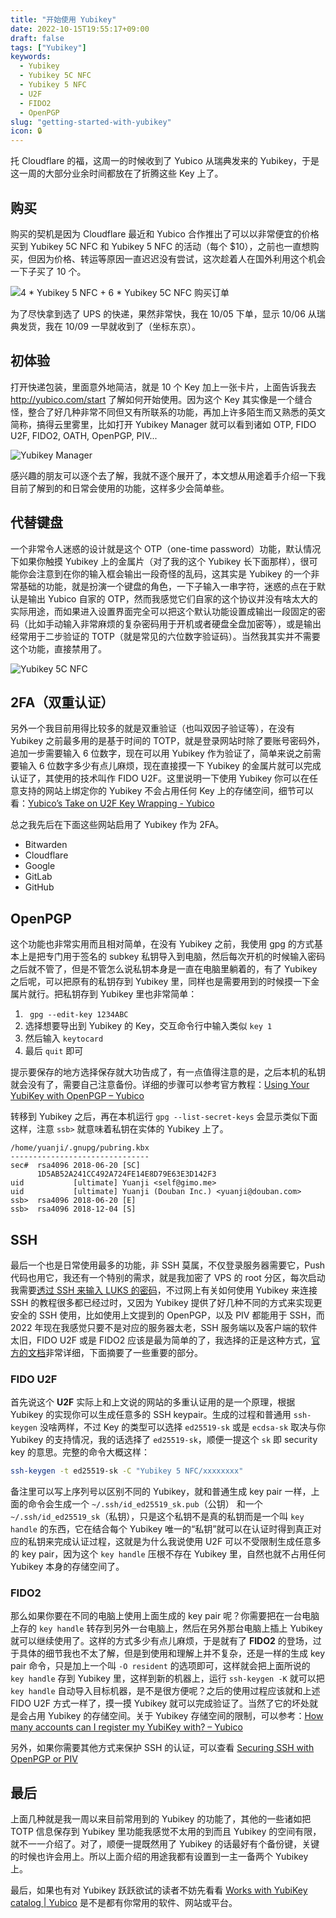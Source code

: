 ```yaml
---
title: "开始使用 Yubikey"
date: 2022-10-15T19:55:17+09:00
draft: false
tags: ["Yubikey"]
keywords:
  - Yubikey
  - Yubikey 5C NFC
  - Yubikey 5 NFC
  - U2F
  - FIDO2
  - OpenPGP
slug: "getting-started-with-yubikey"
icon: 🔒
---
```


托 Cloudflare 的福，这周一的时候收到了 Yubico 从瑞典发来的 Yubikey，于是这一周的大部分业余时间都放在了折腾这些 Key 上了。

<!--more-->

## 购买

购买的契机是因为 Cloudflare 最近和 Yubico 合作推出了可以以非常便宜的价格买到 Yubikey 5C NFC 和 Yubikey 5 NFC 的活动（每个 $10），之前也一直想购买，但因为价格、转运等原因一直迟迟没有尝试，这次趁着人在国外利用这个机会一下子买了 10 个。

![4 * Yubikey 5 NFC + 6 * Yubikey 5C NFC 购买订单](yubikey_order.png)

为了尽快拿到选了 UPS 的快递，果然非常快，我在 10/05 下单，显示 10/06 从瑞典发货，我在 10/09 一早就收到了（坐标东京）。

## 初体验

打开快递包装，里面意外地简洁，就是 10 个 Key 加上一张卡片，上面告诉我去 http://yubico.com/start 了解如何开始使用。因为这个 Key 其实像是一个缝合怪，整合了好几种非常不同但又有所联系的功能，再加上许多陌生而又熟悉的英文简称，搞得云里雾里，比如打开 Yubikey Manager 就可以看到诸如 OTP, FIDO U2F, FIDO2, OATH, OpenPGP, PIV...

![Yubikey Manager](yubikey_manager.png)

感兴趣的朋友可以逐个去了解，我就不逐个展开了，本文想从用途着手介绍一下我目前了解到的和日常会使用的功能，这样多少会简单些。

## 代替键盘

一个非常令人迷惑的设计就是这个 OTP（one-time password）功能，默认情况下如果你触摸 Yubikey 上的金属片（对了我的这个 Yubikey 长下面那样），很可能你会注意到在你的输入框会输出一段奇怪的乱码，这其实是 Yubikey 的一个非常基础的功能，就是扮演一个键盘的角色，一下子输入一串字符，迷惑的点在于默认是输出 Yubico 自家的 OTP，然而我感觉它们自家的这个协议并没有啥太大的实际用途，而如果进入设置界面完全可以把这个默认功能设置成输出一段固定的密码（比如手动输入非常麻烦的复杂密码用于开机或者硬盘全盘加密等），或是输出经常用于二步验证的 TOTP（就是常见的六位数字验证码）。当然我其实并不需要这个功能，直接禁用了。

![Yubikey 5C NFC](yubkiey_5c_nfc.png)

## 2FA（双重认证）

另外一个我目前用得比较多的就是双重验证（也叫双因子验证等），在没有 Yubikey 之前最多用的是基于时间的 TOTP，就是登录网站时除了要账号密码外，追加一步需要输入 6 位数字，现在可以用 Yubikey 作为验证了，简单来说之前需要输入 6 位数字多少有点儿麻烦，现在直接摸一下 Yubikey 的金属片就可以完成认证了，其使用的技术叫作 FIDO U2F。这里说明一下使用 Yubikey 你可以在任意支持的网站上绑定你的 Yubikey 不会占用任何 Key 上的存储空间，细节可以看：[Yubico’s Take on U2F Key Wrapping - Yubico](https://www.yubico.com/blog/yubicos-u2f-key-wrapping/)

总之我先后在下面这些网站启用了 Yubikey 作为 2FA。

- Bitwarden
- Cloudflare
- Google
- GitLab
- GitHub

## OpenPGP

这个功能也非常实用而且相对简单，在没有 Yubikey 之前，我使用 gpg 的方式基本上是把专门用于签名的 subkey 私钥导入到电脑，然后每次开机的时候输入密码之后就不管了，但是不管怎么说私钥本身是一直在电脑里躺着的，有了 Yubikey 之后呢，可以把原有的私钥存到 Yubikey 里，同样也是需要用到的时候摸一下金属片就行。把私钥存到 Yubikey 里也非常简单：

1. ` gpg --edit-key 1234ABC`
2. 选择想要导出到 Yubikey 的 Key，交互命令行中输入类似 `key 1`
3. 然后输入 `keytocard`
4. 最后 `quit` 即可

提示要保存的地方选择保存就大功告成了，有一点值得注意的是，之后本机的私钥就会没有了，需要自己注意备份。详细的步骤可以参考官方教程：[Using Your YubiKey with OpenPGP – Yubico](https://support.yubico.com/hc/en-us/articles/360013790259-Using-Your-YubiKey-with-OpenPGP)

转移到 Yubikey 之后，再在本机运行 `gpg --list-secret-keys` 会显示类似下面这样，注意 `ssb>` 就意味着私钥在实体的 Yubikey 上了。

```
/home/yuanji/.gnupg/pubring.kbx
-------------------------------
sec#  rsa4096 2018-06-20 [SC]
      1D5AB52A241CC492A724FE14E8D79E63E3D142F3
uid           [ultimate] Yuanji <self@gimo.me>
uid           [ultimate] Yuanji (Douban Inc.) <yuanji@douban.com>
ssb>  rsa4096 2018-06-20 [E]
ssb>  rsa4096 2018-12-04 [S]
```

## SSH

最后一个也是日常使用最多的功能，非 SSH 莫属，不仅登录服务器需要它，Push 代码也用它，我还有一个特别的需求，就是我加密了 VPS 的 root 分区，每次启动我需要[透过 SSH 来输入 LUKS 的密码](<https://wiki.archlinux.org/title/Dm-crypt/Specialties#Remote_unlocking_of_the_root_(or_other)_partition>)，不过网上有关如何使用 Yubikey 来连接 SSH 的教程很多都已经过时，又因为 Yubikey 提供了好几种不同的方式来实现更安全的 SSH 使用，比如使用上文提到的 OpenPGP，以及 PIV 都能用于 SSH，而 2022 年现在我感觉只要不是对应的服务器太老，SSH 服务端以及客户端的软件太旧，FIDO U2F 或是 FIDO2 应该是最为简单的了，我选择的正是这种方式，[官方的文档](https://developers.yubico.com/SSH/Securing_SSH_with_FIDO2.html)非常详细，下面摘要了一些重要的部分。

### FIDO U2F

首先说这个 **U2F** 实际上和上文说的网站的多重认证用的是一个原理，根据 Yubikey 的实现你可以生成任意多的 SSH keypair。生成的过程和普通用 `ssh-keygen` 没啥两样，不过 Key 的类型可以选择 `ed25519-sk` 或是 `ecdsa-sk` 取决与你 Yubikey 的支持情况，我的话选择了 `ed25519-sk`，顺便一提这个 `sk` 即 security key 的意思。完整的命令大概这样：

```bash
ssh-keygen -t ed25519-sk -C "Yubikey 5 NFC/xxxxxxxx"
```

备注里可以写上序列号以区别不同的 Yubikey，就和普通生成 key pair 一样，上面的命令会生成一个 `~/.ssh/id_ed25519_sk.pub`（公钥） 和一个 `~/.ssh/id_ed25519_sk`（私钥），只是这个私钥不是真的私钥而是一个叫 `key handle` 的东西，它在结合每个 Yubikey 唯一的“私钥”就可以在认证时得到真正对应的私钥来完成认证过程，这就是为什么我说使用 U2F 可以不受限制生成任意多的 key pair，因为这个 `key handle` 压根不存在 Yubikey 里，自然也就不占用任何 Yubikey 本身的存储空间了。

### FIDO2

那么如果你要在不同的电脑上使用上面生成的 key pair 呢？你需要把在一台电脑上存的 `key handle` 转存到另外一台电脑上，然后在另外那台电脑上插上 Yubikey 就可以继续使用了。这样的方式多少有点儿麻烦，于是就有了 **FIDO2** 的登场，过于具体的细节我也不太了解，但是到使用和理解上并不复杂，还是一样的生成 key pair 命令，只是加上一个叫 `-O resident` 的选项即可，这样就会把上面所说的 `key handle` 存到 Yubikey 里，这样到新的机器上，运行 `ssh-keygen -K` 就可以把 `key handle` 自动导入目标机器，是不是很方便呢？之后的使用过程应该就和上述 FIDO U2F 方式一样了，摸一摸 Yubikey 就可以完成验证了。当然了它的坏处就是会占用 Yubikey 的存储空间。关于 Yubikey 存储空间的限制，可以参考：[How many accounts can I register my YubiKey with? – Yubico](https://support.yubico.com/hc/en-us/articles/360013790319-How-many-accounts-can-I-register-my-YubiKey-with-)

另外，如果你需要其他方式来保护 SSH 的认证，可以查看 [Securing SSH with OpenPGP or PIV](https://developers.yubico.com/PIV/Guides/Securing_SSH_with_OpenPGP_or_PIV.html)

## 最后

上面几种就是我一周以来目前常用到的 Yubikey 的功能了，其他的一些诸如把 TOTP 信息保存到 Yubikey 里功能我感觉不太用的到而且 Yubikey 的空间有限，就不一一介绍了。对了，顺便一提既然用了 Yubikey 的话最好有个备份键，关键的时候也许会用上。所以上面介绍的用途我都有设置到一主一备两个 Yubikey 上。

最后，如果也有对 Yubikey 跃跃欲试的读者不妨先看看 [Works with YubiKey catalog | Yubico](https://www.yubico.com/works-with-yubikey/catalog/?sort=popular) 是不是都有你常用的软件、网站或平台。
